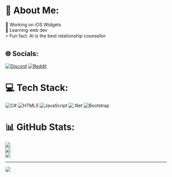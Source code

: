 # 💫 About Me:
🔭 Working on iOS Widgets<br>🌱 Learning web dev<br>⚡ Fun fact: AI is the best relationship counsellor


## 🌐 Socials:
[![Discord](https://img.shields.io/badge/Discord-%237289DA.svg?logo=discord&logoColor=white)](https://discord.gg/https://discord.gg/qQqJPxnDGu) [![Reddit](https://img.shields.io/badge/Reddit-%23FF4500.svg?logo=Reddit&logoColor=white)](https://reddit.com/user/u/Kubahihi) 

# 💻 Tech Stack:
![C#](https://img.shields.io/badge/c%23-%23239120.svg?style=for-the-badge&logo=csharp&logoColor=white) ![HTML5](https://img.shields.io/badge/html5-%23E34F26.svg?style=for-the-badge&logo=html5&logoColor=white) ![JavaScript](https://img.shields.io/badge/javascript-%23323330.svg?style=for-the-badge&logo=javascript&logoColor=%23F7DF1E) ![.Net](https://img.shields.io/badge/.NET-5C2D91?style=for-the-badge&logo=.net&logoColor=white) ![Bootstrap](https://img.shields.io/badge/bootstrap-%238511FA.svg?style=for-the-badge&logo=bootstrap&logoColor=white)
# 📊 GitHub Stats:
![](https://github-readme-stats.vercel.app/api?username=Kubahihi&theme=dark&hide_border=false&include_all_commits=false&count_private=false)<br/>
![](https://github-readme-streak-stats.herokuapp.com/?user=Kubahihi&theme=dark&hide_border=false)<br/>
![](https://github-readme-stats.vercel.app/api/top-langs/?username=Kubahihi&theme=dark&hide_border=false&include_all_commits=false&count_private=false&layout=compact)

---
[![](https://visitcount.itsvg.in/api?id=Kubahihi&icon=0&color=0)](https://visitcount.itsvg.in)

<!-- Proudly created with GPRM ( https://gprm.itsvg.in ) -->
